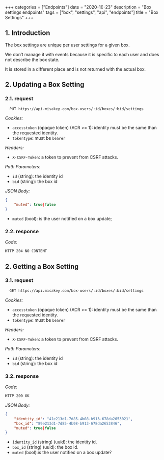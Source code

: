 +++
categories = ["Endpoints"]
date = "2020-10-23"
description = "Box settings endpoints"
tags = ["box", "settings", "api", "endpoints"]
title = "Box Settings"
+++

## 1. Introduction

The box settings are unique per user settings for a given box.

We don’t manage it with events because it is specific to each user and does not describe
the box state.

It is stored in a different place and is not returned with the actual box.

## 2. Updating a Box Setting

### 2.1. request

```bash
  PUT https://api.misakey.com/box-users/:id/boxes/:bid/settings
```

_Cookies:_
- `accesstoken` (opaque token) (ACR >= 1): identity must be the same than the requested identity.
- `tokentype`: must be `bearer`

_Headers:_
- `X-CSRF-Token`: a token to prevent from CSRF attacks.

_Path Parameters:_
- `id` (string): the identity id
- `bid` (string): the box id

_JSON Body:_
```json
{
    "muted": true|false
}
```

- `muted` (bool): is the user notified on a box update;

### 2.2. response

_Code:_
```bash
HTTP 204 NO CONTENT
```

## 2. Getting a Box Setting

### 3.1. request

```bash
  GET https://api.misakey.com/box-users/:id/boxes/:bid/settings
```

_Cookies:_
- `accesstoken` (opaque token) (ACR >= 1): identity must be the same than the requested identity.
- `tokentype`: must be `bearer`

_Headers:_
- `X-CSRF-Token`: a token to prevent from CSRF attacks.

_Path Parameters:_
- `id` (string): the identity id
- `bid` (string): the box id

### 3.2. response

_Code:_
```bash
HTTP 200 OK
```

_JSON Body:_
```json
{
    "identity_id": "41e213d1-7d85-4b08-b913-678da2653021",
    "box_id": "89e213d1-7d85-4b08-b913-678da2653846",
    "muted": true|false
}
```

- `identity_id` (string) (uuid): the identity id.
- `box_id` (string) (uuid): the box id.
- `muted` (bool):is the user notified on a box update?
